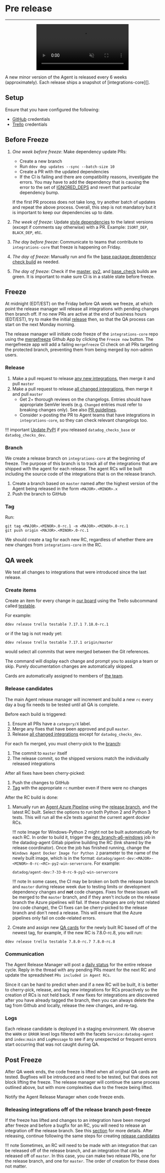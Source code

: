 # Pre release

-----

<div align="center">
    <video preload="auto" autoplay loop muted>
        <source src="https://media.giphy.com/media/12FdFGei62ZKKI/giphy.mp4" type="video/mp4"></source>
    </video>
</div>

A new minor version of the Agent is released every 6 weeks (approximately). Each release
ships a snapshot of [integrations-core][].

## Setup

Ensure that you have configured the following:

- [GitHub](../../ddev/configuration.md#github) credentials
- [Trello](../../ddev/configuration.md#trello) credentials

## Before Freeze

1. _One week before freeze_: Make dependency update PRs:
    * Create a new branch
    * Run `ddev dep updates --sync --batch-size 10`
    * Create a PR with the updated dependencies
    * If the CI is failing and there are compatibility reasons, investigate the errors. You may have to add the dependency that is causing the error to the set of [IGNORED_DEPS](https://github.com/DataDog/integrations-core/blob/master/datadog_checks_dev/datadog_checks/dev/tooling/commands/dep.py) and revert that particular dependency bump.

    If the first PR process does not take long, try another batch of updates and repeat the above process. Overall, this step is not mandatory but it is important to keep our dependencies up to date.

2. _The week of freeze_: Update [style dependencies](https://github.com/DataDog/integrations-core/blob/master/datadog_checks_dev/datadog_checks/dev/plugin/tox.py) to the latest versions (except if comments say otherwise) with a PR. Example: `ISORT_DEP`, `BLACK_DEP`, etc.
3. _The day before freeze_: Communicate to teams that contribute to `integrations-core` that freeze is happening on Friday.
4. _The day of freeze_: Manually run and fix the [base package dependency check build](https://dev.azure.com/datadoghq/integrations-core/_build?definitionId=52) as needed.
5. _The day of freeze_: Check if the [master](https://dev.azure.com/datadoghq/integrations-core/_build?definitionId=29), [py2](https://dev.azure.com/datadoghq/integrations-core/_build?definitionId=38), and [base_check](https://dev.azure.com/datadoghq/integrations-core/_build?definitionId=52) builds are green. It is important to make sure CI is in a stable state before freeze.


## Freeze

At midnight (EDT/EST) on the Friday before QA week we freeze, at which point the release manager will release
all integrations with pending changes then branch off. If no new PRs are active at the end of business hours (EDT/EST), try to make the initial [release](#release) then, so that the QA process can start on the next Monday morning.

The release manager will initiate code freeze of the `integrations-core` repo using the [mergefreeze](https://datadoghq.atlassian.net/wiki/spaces/agent/pages/2255421890/mergefreeze) Github App by clicking the `Freeze now` button. The mergefreeze app will add a failing `mergefreeze` CI check on all PRs targeting the protected branch, preventing them from being merged by non-admin users.

### Release

1. Make a pull request to release [any new integrations](../integration-release.md#new-integrations), then merge it and pull `master`
1. Make a pull request to release [all changed integrations](../integration-release.md#bulk-releases), then merge it and pull `master`
    * Get 2+ thorough reviews on the changelogs. Entries should have appropriate SemVer levels (e.g. `Changed` entries must refer to breaking changes only). See also [PR guidelines](../../guidelines/pr.md).
    * Consider x-posting the PR to Agent teams that have integrations in `integrations-core`, so they can check relevant changelogs too.

!!! important
    [Update PyPI](../integration-release.md#pypi) if you released `datadog_checks_base` or `datadog_checks_dev`.


### Branch

We create a release branch on `integrations-core` at the beginning of freeze. The purpose of this branch is to track all of the integrations that are shipped with the agent for each release. The agent RCs will be built including the source code of the integrations that is on the release branch.

1. Create a branch based on `master` named after the highest version of the Agent being released in the form `<MAJOR>.<MINOR>.x`
1. Push the branch to GitHub

### Tag

Run:

```
git tag <MAJOR>.<MINOR>.0-rc.1 -m <MAJOR>.<MINOR>.0-rc.1
git push origin <MAJOR>.<MINOR>.0-rc.1
```

We should create a tag for each new RC, regardless of whether there are new changes from `integrations-core` in the RC.

## QA week

We test all changes to integrations that were introduced since the last release.

### Create items

Create an item for every change in [our board](https://trello.com/b/ICjijxr4/agent-release-sprint) using
the Trello subcommand called [testable](../../ddev/cli.md#ddev-release-trello-testable).

For example:

```
ddev release trello testable 7.17.1 7.18.0-rc.1
```
or if the tag is not ready yet:
```
ddev release trello testable 7.17.1 origin/master
```

would select all commits that were merged between the Git references.

The command will display each change and prompt you to assign a team or skip. Purely documentation changes are automatically skipped.

Cards are automatically assigned to members of [the team](../../ddev/configuration.md#card-assignment).

### Release candidates

The main Agent release manager will increment and build a new `rc` every day a bug fix needs to be tested until all QA is complete.

Before each build is triggered:

1. Ensure all PRs have a `category/X` label.
2. Merge any fixes that have been approved and pull `master`.
3. Release [all changed integrations](../integration-release.md#bulk-releases) except for `datadog_checks_dev`.

For each fix merged, you must cherry-pick to the [branch](#branch):

1. The commit to `master` itself
1. The release commit, so the shipped versions match the individually released integrations

After all fixes have been cherry-picked:

1. Push the changes to GitHub
1. [Tag](#tag) with the appropriate `rc` number even if there were no changes

After the RC build is done:

1. Manually run an [Agent Azure Pipeline](https://dev.azure.com/datadoghq/integrations-core/_build?definitionId=60) using the [release branch](#branch), and the latest RC built. Select the options to run both Python 2 and Python 3 tests. This will run all the e2e tests against the current agent docker RCs.

    !!! note
        Image for Windows-Python 2 might not be built automatically for each RC. In order to build it, trigger the [dev_branch-a6-windows](https://github.com/DataDog/datadog-agent/blob/1b99fefa1d31eef8631e6343bdd2a4cf2b11f82d/.gitlab/image_deploy/docker_windows.yml#L43-L61) job in the datadog-agent Gitlab pipeline building the RC (link shared by the release coordinator). Once the job has finished running, change the `Windows Agent Docker Image for Python 2` parameter to the name of the newly built image, which is in the format: `datadog/agent-dev:<MAJOR>-<MINOR>-0-rc-<RC>-py2-win-servercore`. For example:
    ```
    datadog/agent-dev:7-33-0-rc-9-py2-win-servercore
    ```

    !!! note
        In some cases, the CI may be broken on both the release branch and `master` during release week due to testing limits or development dependency changes and **not** code changes. Fixes for these issues will be merged to the `master` branch, and if they aren't include on the release branch the Azure pipelines will fail. If these changes are only test related (no code change), the CI fixes can be cherry-picked to the release branch and don't need a release. This will ensure that the Azure pipelines only fail on code-related errors.

2. Create and assign new [QA cards](#create-items) for the newly built RC based off of the newest tag, for example, if the new RC is 7.8.0-rc.8, you will run:
```
ddev release trello testable 7.8.0-rc.7 7.8.0-rc.8
```


### Communication

The Agent Release Manager will post a [daily status](../../ddev/cli.md#ddev-release-trello-status) for the entire release cycle.
Reply in the thread with any pending PRs meant for the next RC and update the spreadsheet `PRs included in Agent RCs`.

Since it can be hard to predict when and if a new RC will be built, it is better to cherry-pick, release, and tag new integrations for RCs proactively so the creation of RCs is not held back. If new fixes for integrations are discovered after you have already tagged the branch, then you can always delete the tag from Github and locally, release the new changes, and re-tag.

### Logs

Each release candidate is deployed in a staging environment. We observe the `WARN` or `ERROR` level logs filtered with the facets
 `Service:datadog-agent` and `index:main` and `LogMessage` to see if any unexpected or frequent errors start occurring that was not caught
 during QA.


## Post Freeze

After QA week ends, the code freeze is lifted when all original QA cards are tested. Bugfixes will be introduced and need to be tested, but that does not block lifting the freeze. The release manager will continue
the same process outlined above, but with more complexities due to the freeze being lifted.

Notify the Agent Release Manager when code freeze ends.

### Releasing integrations off of the release branch post-freeze

If the freeze has lifted and changes to an integration have been merged after freeze and before a bugfix for an RC, you will need to release an integration off the release branch. See this [section](post-release.md#multiple-check-releases-between-bugfix-release) for more details. After releasing, continue following the same steps for creating [release candidates](#release-candidates)


!!! note
    Sometimes, an RC will need to be made with an integration that can be released off of the release branch, and an integration that can be released off of `master`. In this case, you can make two release PRs, one for the release branch, and one for `master`. The order of creation for these does not matter.
